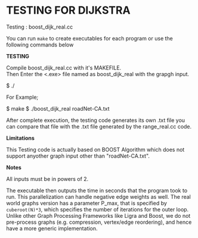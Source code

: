 TESTING FOR DIJKSTRA
====================

Testing : boost_dijk_real.cc

You can run ```make``` to create executables for each program or use the following commands below

**TESTING**

Compile boost_dijk_real.cc with it's MAKEFILE.  
Then Enter the <.exe> file named as boost_dijk_real with the grapgh input.

$ ./ <executable file> <graph input>

For Example;

$ make
$ ./boost_dijk_real roadNet-CA.txt

After complete execution, the testing code generates its own .txt file you can compare that file with the .txt file generated by the range_real.cc code.

**Limitations**

This Testing code is actually based on BOOST Algorithm which does not support anyother graph input other than "roadNet-CA.txt".

**Notes**

All inputs must be in powers of 2.

The executable then outputs the time in seconds that the program took to run.
This parallelization can handle negative edge weights as well.
The real world graphs version has a parameter P_max, that is specified by ```cuberoot(N)*3```, which specifies the number of iterations for the outer loop.
Unlike other Graph Processing Frameworks like Ligra and Boost, we do not pre-process graphs (e.g. compression, vertex/edge reordering), and hence have a more generic implementation.
